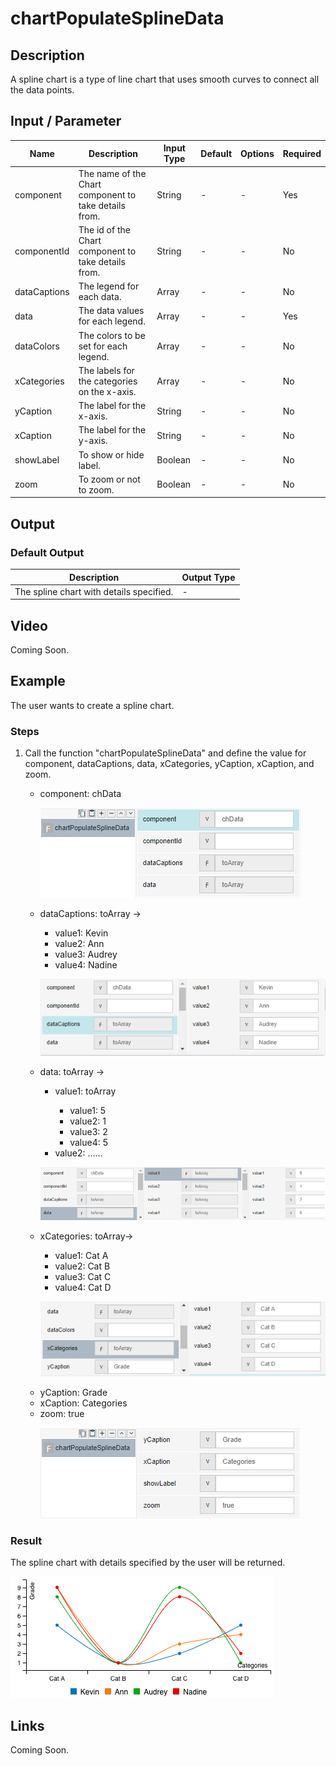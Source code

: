 # chartPopulateSplineData

## Description

A spline chart is a type of line chart that uses smooth curves to connect all the data points.

## Input / Parameter

| Name | Description | Input Type | Default | Options | Required |
| ------ | ------ | ------ | ------ | ------ | ------ |
| component | The name of the Chart component to take details from. | String | - | - | Yes |
| componentId | The id of the Chart component to take details from. | String | - | - | No | 
| dataCaptions | The legend for each data. | Array | - | - | No | 
| data | The data values for each legend. | Array | - | - | Yes |
| dataColors | The colors to be set for each legend. | Array | - | - | No |
| xCategories | The labels for the categories on the x-axis. | Array | - | - | No |
| yCaption | The label for the x-axis. | String | - | - | No |
| xCaption | The label for the y-axis. | String | - | - | No |
| showLabel | To show or hide label. | Boolean | - | - | No |
| zoom | To zoom or not to zoom. | Boolean | - | - | No |

## Output

### Default Output

| Description | Output Type |
| ------ | ------ |
| The spline chart with details specified. | - |

## Video

Coming Soon.

## Example

The user wants to create a spline chart.

### Steps

1. Call the function "chartPopulateSplineData" and define the value for component, dataCaptions, data, xCategories, yCaption, xCaption, and zoom.
   <br>
   <ul>
   <li>component: chData</li>
  
   ![](../../../../document/function/Chart/chartPopulateSplineData/chartPopulateSplineData-step-1.png?raw=true)
   
   <li>dataCaptions: toArray -></li> 
                            <ul>
                            <li>value1: Kevin </li>
                            <li>value2: Ann  </li>
                            <li>value3: Audrey  </li>
                            <li>value4: Nadine </li> 
                            </ul>
   
   ![](../../../../document/function/Chart/chartPopulateSplineData/chartPopulateSplineData-step-2.png?raw=true)
   
   </li><li>data: toArray -></li> 
                          <ul>
                          <li>value1: toArray </li>
                          <ul>
                          <li>value1: 5 </li>
                          <li>value2: 1 </li>
                          <li>value3: 2 </li>
                          <li>value4: 5 </li>
                          </ul>
                          <li>value2: ...... </li>
                          </ul>
   
   ![](../../../../document/function/Chart/chartPopulateSplineData/chartPopulateSplineData-step-3.png?raw=true)
   
   <li>xCategories: toArray-></li>
                            <ul>
                            <li>value1: Cat A </li>
                            <li>value2: Cat B </li>
                            <li>value3: Cat C </li>
                            <li>value4: Cat D </li> 
                            </ul>
   
   ![](../../../../document/function/Chart/chartPopulateSplineData/chartPopulateSplineData-step-4.png?raw=true)
   
   <li>yCaption: Grade</li>
   <li>xCaption: Categories</li>
   <li>zoom: true</li>
   
   ![](../../../../document/function/Chart/chartPopulateSplineData/chartPopulateSplineData-step-5.png?raw=true)

### Result

The spline chart with details specified by the user will be returned.

   ![](../../../../document/function/Chart/chartPopulateSplineData/chartPopulateSplineData-result-1.png?raw=true)

## Links

Coming Soon.